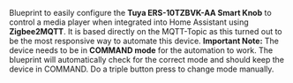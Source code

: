   Blueprint to easily configure the **Tuya ERS-10TZBVK-AA Smart Knob** to control a media player when integrated into Home Assistant using **Zigbee2MQTT**.
  It is based directly on the MQTT-Topic as this turned out to be the most responsive way to automate this device.
  **Important Note:**
  The device needs to be in **COMMAND mode** for the automation to work. The blueprint will automatically check for the correct mode and should keep the device in COMMAND.
  Do a triple button press to change mode manually.
